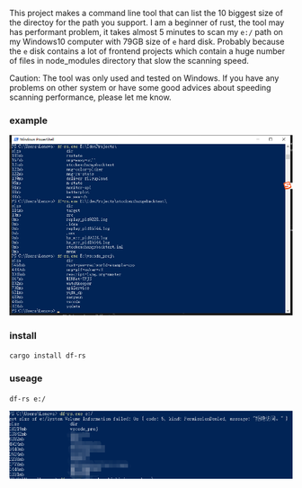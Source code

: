 This project makes a command line tool that can list the 10 biggest size of the directoy for the path you support. I am a beginner of rust, the tool may has performant problem, it takes almost 5 minutes to scan my `e:/` path on my Windows10 computer with 79GB size of `e` hard disk. Probably because the `e` disk contains a lot of frontend projects which contain a huge number of files in node_modules directory that slow the scanning speed.

Caution: The tool was only used and tested on Windows. If you have any problems on other system or have some good advices about speeding scanning performance, please let me know.

### example
![example 01](./examples/01.jpg)

### install 

`
cargo install df-rs
`

### useage

`
df-rs e:/
`

![example 02.jpg](examples/02.jpg)